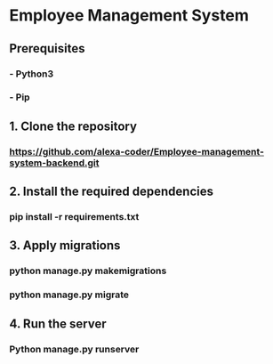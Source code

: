 # Employee Management System

## Prerequisites
### - Python3
### - Pip

## 1. Clone the repository
### https://github.com/alexa-coder/Employee-management-system-backend.git

## 2. Install the required dependencies
### pip install -r requirements.txt

## 3. Apply migrations
### python manage.py makemigrations
### python manage.py migrate

## 4. Run the server
### Python manage.py runserver
